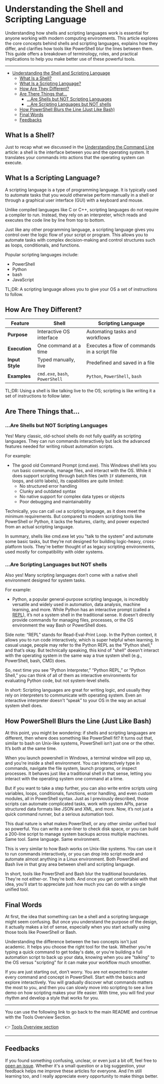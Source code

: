 # Understanding the Shell and Scripting Language

Understanding how shells and scripting languages work is essential for anyone working with modern computing environments. This article explores the core concepts behind shells and scripting languages, explains how they differ, and clarifies how tools like PowerShell blur the lines between them. This guide offers a breakdown of terminology, roles, and practical implications to help you make better use of these powerful tools.

---

- [Understanding the Shell and Scripting Language](#understanding-the-shell-and-scripting-language)
  - [What Is a Shell?](#what-is-a-shell)
  - [What Is a Scripting Language?](#what-is-a-scripting-language)
  - [How Are They Different?](#how-are-they-different)
  - [Are There Things that...](#are-there-things-that)
    - [...Are Shells but NOT Scripting Languages](#are-shells-but-not-scripting-languages)
    - [...Are Scripting Languages but NOT shells](#are-scripting-languages-but-not-shells)
  - [How PowerShell Blurs the Line (Just Like Bash)](#how-powershell-blurs-the-line-just-like-bash)
  - [Final Words](#final-words)
  - [Feedbacks](#feedbacks)

## What Is a Shell?

Just to recap what we discussed in the [Understanding the Command Line](./CoreElements_Intro.md) article: a shell is the interface between you and the operating system. It translates your commands into actions that the operating system can execute.

## What Is a Scripting Language?

A scripting language is a type of programming language. It is typically used to automate tasks that you would otherwise perform manually in a shell or through a graphical user interface (GUI) with a keyboard and mouse.

Unlike compiled languages like C or C++, scripting languages do not require a compiler to run. Instead, they rely on an interpreter, which reads and executes the code line by line from top to bottom.

Just like any other programming language, a scripting language gives you control over the logic flow of your script or program. This allows you to automate tasks with complex decision-making and control structures such as loops, conditionals, and functions.

Popular scripting languages include:

- PowerShell
- Python
- bash
- JavaScript

TL;DR: A scripting language allows you to give your OS a set of instructions to follow.

## How Are They Different?

| Feature         | Shell                           | Scripting Language                           |
| --------------- | ------------------------------- | -------------------------------------------- |
| **Purpose**     | Interactive OS interface        | Automating tasks and workflows               |
| **Execution**   | One command at a time           | Executes a flow of commands in a script file |
| **Input Style** | Typed manually, live            | Predefined and saved in a file               |
| **Examples**    | `cmd.exe`, `bash`, `PowerShell` | `Python`, `PowerShell`, `bash`               |

TL;DR: Using a shell is like talking live to the OS; scripting is like writing it a set of instructions to follow later.

<!-- prettier-ignore-start -->
<!-- markdownlint-disable-next-line -->
## Are There Things that...
<!-- prettier-ignore-end -->

### ...Are Shells but NOT Scripting Languages

Yes! Many classic, old-school shells do not fully qualify as scripting languages. They can run commands interactively but lack the advanced features needed for writing robust automation scripts.

For example:

- The good old Command Prompt (cmd.exe). This Windows shell lets you run basic commands, manage files, and interact with the OS. While it does support scripting through batch files (with `IF` statements, `FOR` loops, and `GOTO` labels), its capabilities are quite limited:
  - No structured error handling
  - Clunky and outdated syntax
  - No native support for complex data types or objects
  - Poor debugging and maintainability

Technically, you can call `cmd` a scripting language, as it does meet the minimum requirements. But compared to modern scripting tools like PowerShell or Python, it lacks the features, clarity, and power expected from an actual scripting language.

In summary, shells like cmd.exe let you "talk to the system" and automate some basic tasks, but they’re not designed for building logic-heavy, cross-platform tools. They're better thought of as legacy scripting environments, used mostly for compatibility with older systems.

### ...Are Scripting Languages but NOT shells

Also yes! Many scripting languages don’t come with a native shell environment designed for system tasks.

For example:

- Python, a popular general-purpose scripting language, is incredibly versatile and widely used in automation, data analysis, machine learning, and more. While Python has an interactive prompt (called a [REPL](https://realpython.com/python-repl/)), it’s not a system shell in the traditional sense. It doesn't directly provide commands for managing files, processes, or the OS environment the way Bash or PowerShell does.

Side note: “REPL” stands for Read-Eval-Print Loop. In the Python context, it allows you to run code interactively, which is super helpful when learning. In casual usage, people may refer to the Python REPL as the "Python shell," and that’s okay. But technically speaking, this kind of "shell" doesn't interact with the operating system in the same way a true system shell (e.g., PowerShell, bash, CMD) does.

So, next time you see “Python Interpreter,” “Python REPL,” or “Python Shell,” you can think of all of them as interactive environments for evaluating Python code, but not system-level shells.

In short: Scripting languages are great for writing logic, and usually they rely on interpreters to communicate with operating system. Even an interactive interpreter doesn't “speak” to your OS in the way an actual system shell does.

## How PowerShell Blurs the Line (Just Like Bash)

At this point, you might be wondering: if shells and scripting languages are different, then where does something like PowerShell fit? It turns out that, similar to bash on Unix-like systems, PowerShell isn’t just one or the other. It’s both at the same time.

When you launch powershell in Windows, a terminal window will pop up, and you're inside a shell environment. You can interactively type in commands, navigate the file system, launch programs, or inspect processes. It behaves just like a traditional shell in that sense, letting you interact with the operating system one command at a time.

But if you want to take a step further, you can also write entire scripts using variables, loops, conditionals, functions, error handling, and even custom modules, all in PowerShell syntax. Just as I previously described, those scripts can automate complicated tasks, work with system APIs, parse structured data formats like JSON and XML, and more. Now, it’s not just a quick command runner, but a serious automation tool.

This dual nature is what makes PowerShell, or any other similar unified tool so powerful. You can write a one-liner to check disk space, or you can build a 200-line script to manage system backups across multiple machines. Same tool. Same language. Same environment.

This is very similar to how Bash works on Unix-like systems. You can use it to run commands interactively, or you can drop into script mode and automate almost anything in a Linux environment. Both PowerShell and Bash live in that gray area between shell and scripting language.

In short, tools like PowerShell and Bash blur the traditional boundaries. They're not either-or. They're both. And once you get comfortable with that idea, you'll start to appreciate just how much you can do with a single unified tool.

## Final Words

At first, the idea that something can be a shell and a scripting language might seem confusing. But once you understand the purpose of the design, it actually makes a lot of sense, especially when you start actually using those tools like PowerShell or Bash.

Understanding the difference between the two concepts isn't just academic. It helps you choose the right tool for the task. Whether you're typing a quick command to get today's date, or you're building a full automation script to back up your data, knowing when you are "talking" to the OS versus "scripting" for it can make your workflow much smoother.

If you are just starting out, don’t worry. You are not expected to master every command and concept in PowerShell. Start with the basics and explore interactively. You will gradually discover what commands matters the most to you, and then you can slowly move into scripting to see a live demo on how scripting makes your life easier. With time, you will find your rhythm and develop a style that works for you.

---

You can use the following link to go back to the main README and continue with the Tools Overview Section.

👉 [Tools Overview section](../../README.md#tools-overview)

---

## Feedbacks

If you found something confusing, unclear, or even just a bit off, feel free to [open an issue](https://github.com/Alexander-556/PowerShellScripts/issues/new). Whether it's a small question or a big suggestion, your feedback helps me improve these articles for everyone. And I’m still learning too, and I really appreciate every opportunity to make things better.
